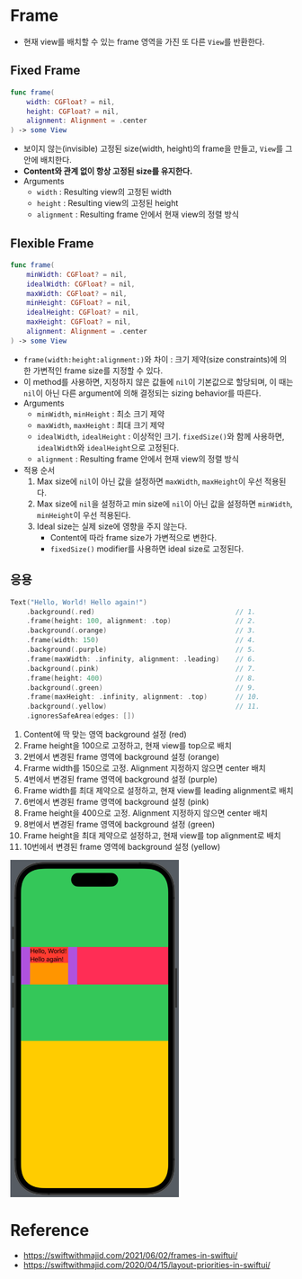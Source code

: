# Frame

- 현재 view를 배치할 수 있는 frame 영역을 가진 또 다른 `View`를 반환한다.

## Fixed Frame

```swift
func frame(
    width: CGFloat? = nil,
    height: CGFloat? = nil,
    alignment: Alignment = .center
) -> some View
```

- 보이지 않는(invisible) 고정된 size(width, height)의 frame을 만들고, `View`를 그 안에 배치한다.
- **Content와 관계 없이 항상 고정된 size를 유지한다.**
- Arguments
    - `width` : Resulting view의 고정된 width
    - `height` : Resulting view의 고정된 height
    - `alignment` : Resulting frame 안에서 현재 view의 정렬 방식

## Flexible Frame

```swift
func frame(
    minWidth: CGFloat? = nil,
    idealWidth: CGFloat? = nil,
    maxWidth: CGFloat? = nil,
    minHeight: CGFloat? = nil,
    idealHeight: CGFloat? = nil,
    maxHeight: CGFloat? = nil,
    alignment: Alignment = .center
) -> some View
```

- `frame(width:height:alignment:)`와 차이 : 크기 제약(size constraints)에 의한 가변적인 frame size를 지정할 수 있다.
- 이 method를 사용하면, 지정하지 않은 값들에 `nil`이 기본값으로 할당되며, 이 때는 `nil`이 아닌 다른 argument에 의해 결정되는 sizing behavior를 따른다.
- Arguments
    - `minWidth`, `minHeight` : 최소 크기 제약
    - `maxWidth`, `maxHeight` : 최대 크기 제약
    - `idealWidth`, `idealHeight` : 이상적인 크기. `fixedSize()`와 함께 사용하면, `idealWidth`와 `idealHeight`으로 고정된다.
    - `alignment` : Resulting frame 안에서 현재 view의 정렬 방식
- 적용 순서
    1. Max size에 `nil`이 아닌 값을 설정하면 `maxWidth`, `maxHeight`이 우선 적용된다.
    2. Max size에 `nil`을 설정하고 min size에 `nil`이 아닌 값을 설정하면 `minWidth`, `minHeight`이 우선 적용된다.
    3. Ideal size는 실제 size에 영향을 주지 않는다. 
        - Content에 따라 frame size가 가변적으로 변한다.
        - `fixedSize()` modifier를 사용하면 ideal size로 고정된다.

## 응용

```swift
Text("Hello, World! Hello again!")
    .background(.red)                                   // 1.
    .frame(height: 100, alignment: .top)                // 2.
    .background(.orange)                                // 3.
    .frame(width: 150)                                  // 4.
    .background(.purple)                                // 5.
    .frame(maxWidth: .infinity, alignment: .leading)    // 6.
    .background(.pink)                                  // 7.
    .frame(height: 400)                                 // 8.
    .background(.green)                                 // 9.
    .frame(maxHeight: .infinity, alignment: .top)       // 10.
    .background(.yellow)                                // 11.
    .ignoresSafeArea(edges: [])
```

1. Content에 딱 맞는 영역 background 설정 (red)
2. Frame height을 100으로 고정하고, 현재 view를 top으로 배치
3. 2번에서 변경된 frame 영역에 background 설정 (orange)
4. Frarme width를 150으로 고정. Alignment 지정하지 않으면 center 배치
5. 4번에서 변경된 frame 영역에 background 설정 (purple)
6. Frame width를 최대 제약으로 설정하고, 현재 view를 leading alignment로 배치
7. 6번에서 변경된 frame 영역에 background 설정 (pink)
8. Frame height을 400으로 고정. Alignment 지정하지 않으면 center 배치
9. 8번에서 변경된 frame 영역에 background 설정 (green)
10. Frame height을 최대 제약으로 설정하고, 현재 view를 top alignment로 배치
11. 10번에서 변경된 frame 영역에 background 설정 (yellow)

<p><img src="images/frame-applied.png" width="300"></p>

# Reference

- https://swiftwithmajid.com/2021/06/02/frames-in-swiftui/
- https://swiftwithmajid.com/2020/04/15/layout-priorities-in-swiftui/